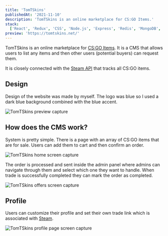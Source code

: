 ```yaml
---
title: 'TomTSkins'
publishedAt: '2021-11-10'
description: 'TomTSkins is an online marketplace for CS:GO Items.'
stack:
  ['React', 'Redux', 'CSS', 'Node.js', 'Express', 'Redis', 'MongoDB', 'Socket.io', 'Javascript']
preview: 'https://tomtskins.net/'
---
```


TomTSkins is an online marketplace for [CS:GO Items](https://blog.counter-strike.net/). It is a CMS that allows users to list any items and then other users (potential buyers) can request them.

It is closely connected with the [Steam API](https://developer.valvesoftware.com/wiki/Steam_Web_API) that tracks all CS:GO items.

## Design

Design of the website was made by myself. The logo was blue so I used a dark blue background combined with the blue accent.

![TomTSkins preview capture](/images/projects/tomtskins/home_screen.png)

## How does the CMS work?

System is pretty simple. There is a page with an array of CS:GO items that are for sale. Users can add them to cart and then confirm an order.

![TomTSkins home screen capture](/images/projects/tomtskins/skins.png)

The order is processed and sent inside the admin panel where admins can navigate through them and select which one they want to handle. When trade is successfully completed they can mark the order as completed.

![TomTSkins offers screen capture](/images/projects/tomtskins/offers_screen.png)

## Profile

Users can customize their profile and set their own trade link which is associated with [Steam](https://store.steampowered.com/).

![TomTSkins profile page screen capture](/images/projects/tomtskins/profile_page.png)
